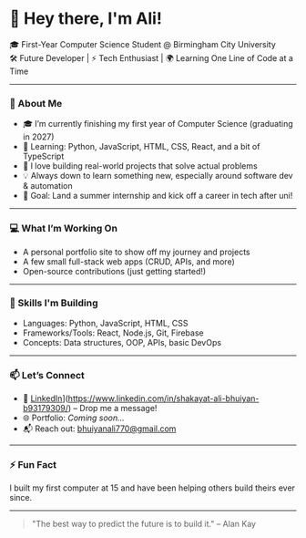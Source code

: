 # 👋 Hey there, I'm Ali!

🎓 First-Year Computer Science Student @ Birmingham City University  
🛠️ Future Developer | ⚡ Tech Enthusiast | 🌍 Learning One Line of Code at a Time  

---

### 🚀 About Me

- 🎓 I’m currently finishing my first year of Computer Science (graduating in 2027)
- 🌱 Learning: Python, JavaScript, HTML, CSS, React, and a bit of TypeScript
- 🔨 I love building real-world projects that solve actual problems
- 💡 Always down to learn something new, especially around software dev & automation
- 🎯 Goal: Land a summer internship and kick off a career in tech after uni!

---

### 💻 What I’m Working On

- A personal portfolio site to show off my journey and projects
- A few small full-stack web apps (CRUD, APIs, and more)
- Open-source contributions (just getting started!)

---

### 🧠 Skills I'm Building

- Languages: Python, JavaScript, HTML, CSS
- Frameworks/Tools: React, Node.js, Git, Firebase
- Concepts: Data structures, OOP, APIs, basic DevOps

---

### 📫 Let’s Connect

- 💼 [LinkedIn]()](https://www.linkedin.com/in/shakayat-ali-bhuiyan-b93179309/) – Drop me a message!
- 🌐 Portfolio: *Coming soon...*
- 📬 Reach out: bhuiyanali770@gmail.com

---

### ⚡ Fun Fact
I built my first computer at 15 and have been helping others build theirs ever since.

---

> "The best way to predict the future is to build it." – Alan Kay
<!--
**BoYA212/BoYA212** is a ✨ _special_ ✨ repository because its `README.md` (this file) appears on your GitHub profile.

Here are some ideas to get you started:

- 🔭 I’m currently working on ...
- 🌱 I’m currently learning ...
- 👯 I’m looking to collaborate on ...
- 🤔 I’m looking for help with ...
- 💬 Ask me about ...
- 📫 How to reach me: ...
- 😄 Pronouns: ...
- ⚡ Fun fact: ...
-->
